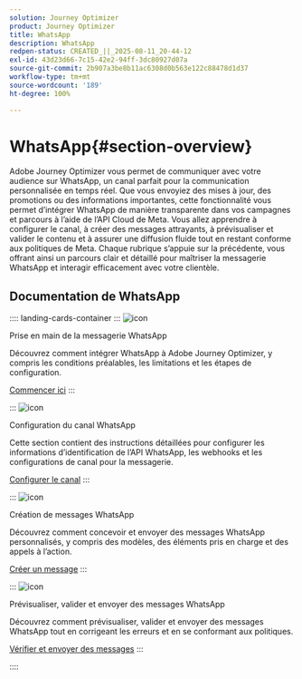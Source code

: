 ```yaml
---
solution: Journey Optimizer
product: Journey Optimizer
title: WhatsApp
description: WhatsApp
redpen-status: CREATED_||_2025-08-11_20-44-12
exl-id: 43d23d66-7c15-42e2-94ff-3dc80927d07a
source-git-commit: 2b907a3be8b11ac6308d0b563e122c88478d1d37
workflow-type: tm+mt
source-wordcount: '189'
ht-degree: 100%

---
```


# WhatsApp{#section-overview}

Adobe Journey Optimizer vous permet de communiquer avec votre audience sur WhatsApp, un canal parfait pour la communication personnalisée en temps réel. Que vous envoyiez des mises à jour, des promotions ou des informations importantes, cette fonctionnalité vous permet d’intégrer WhatsApp de manière transparente dans vos campagnes et parcours à l’aide de l’API Cloud de Meta. Vous allez apprendre à configurer le canal, à créer des messages attrayants, à prévisualiser et valider le contenu et à assurer une diffusion fluide tout en restant conforme aux politiques de Meta. Chaque rubrique s’appuie sur la précédente, vous offrant ainsi un parcours clair et détaillé pour maîtriser la messagerie WhatsApp et interagir efficacement avec votre clientèle.

## Documentation de WhatsApp

:::: landing-cards-container
:::
![icon](https://cdn.experienceleague.adobe.com/icons/circle-play.svg?lang=fr)

Prise en main de la messagerie WhatsApp

Découvrez comment intégrer WhatsApp à Adobe Journey Optimizer, y compris les conditions préalables, les limitations et les étapes de configuration.

[Commencer ici](../using/whatsapp/get-started-whatsapp.md)
:::

:::
![icon](https://cdn.experienceleague.adobe.com/icons/gear.svg?lang=fr)

Configuration du canal WhatsApp

Cette section contient des instructions détaillées pour configurer les informations d’identification de l’API WhatsApp, les webhooks et les configurations de canal pour la messagerie.

[Configurer le canal](../using/whatsapp/whatsapp-configuration.md)
:::

:::
![icon](https://cdn.experienceleague.adobe.com/icons/list-check.svg?lang=fr)

Création de messages WhatsApp

Découvrez comment concevoir et envoyer des messages WhatsApp personnalisés, y compris des modèles, des éléments pris en charge et des appels à l’action.

[Créer un message](../using/whatsapp/create-whatsapp.md)
:::

:::
![icon](https://cdn.experienceleague.adobe.com/icons/check-circle.svg?lang=fr)

Prévisualiser, valider et envoyer des messages WhatsApp

Découvrez comment prévisualiser, valider et envoyer des messages WhatsApp tout en corrigeant les erreurs et en se conformant aux politiques.

[Vérifier et envoyer des messages](../using/whatsapp/send-whatsapp.md)
:::

::::
